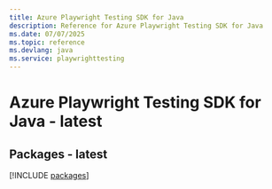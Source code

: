 ```yaml
---
title: Azure Playwright Testing SDK for Java
description: Reference for Azure Playwright Testing SDK for Java
ms.date: 07/07/2025
ms.topic: reference
ms.devlang: java
ms.service: playwrighttesting
---
```

# Azure Playwright Testing SDK for Java - latest
## Packages - latest
[!INCLUDE [packages](playwright-testing-index.md)]